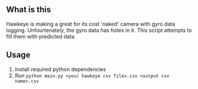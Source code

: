 ## What is this

Hawkeye is making a great for its cost 'naked' camera with gyro data logging.
Unfourtenately, the gyro data has holes in it. This script attempts to fill them with predicted data.

## Usage

1. Install required python dependencies
2. Run `python main.py <your hawkeye csv file>.csv <output csv name>.csv`
